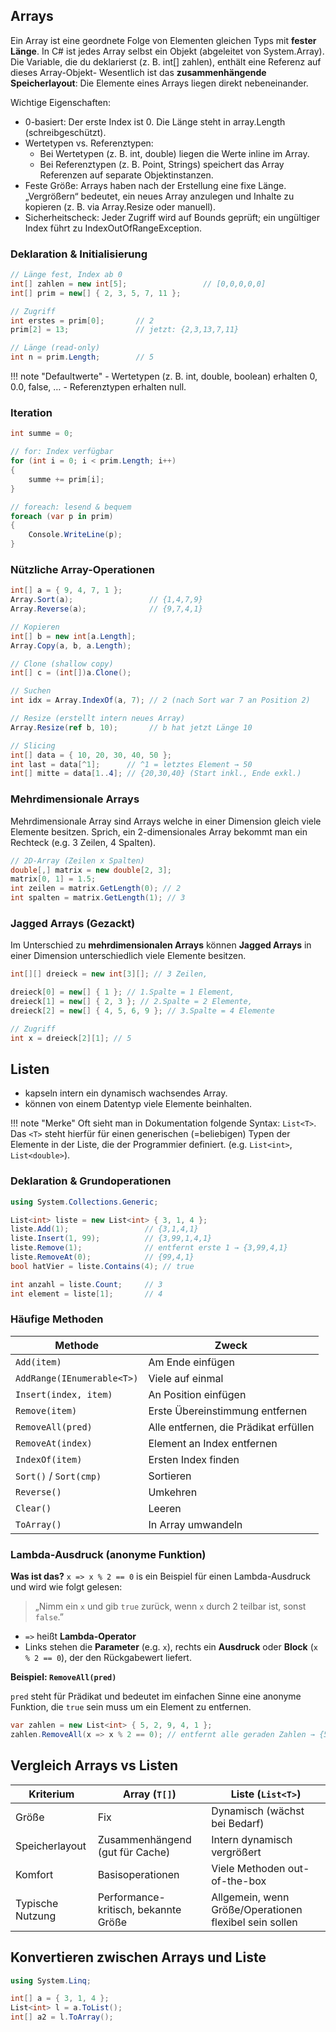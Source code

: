 ## Arrays

Ein Array ist eine geordnete Folge von Elementen gleichen Typs mit **fester Länge**. In C# ist jedes Array selbst ein Objekt (abgeleitet von System.Array).
Die Variable, die du deklarierst (z. B. int[] zahlen), enthält eine Referenz auf dieses Array-Objekt-
Wesentlich ist das **zusammenhängende Speicherlayout**: Die Elemente eines Arrays liegen direkt nebeneinander.

Wichtige Eigenschaften:

- 0-basiert: Der erste Index ist 0. Die Länge steht in array.Length (schreibgeschützt).
- Wertetypen vs. Referenztypen:
    - Bei Wertetypen (z. B. int, double) liegen die Werte inline im Array.
    - Bei Referenztypen (z. B. Point, Strings) speichert das Array Referenzen auf separate Objektinstanzen.
- Feste Größe: Arrays haben nach der Erstellung eine fixe Länge. „Vergrößern“ bedeutet, ein neues Array  anzulegen und Inhalte zu kopieren (z. B. via Array.Resize oder manuell).
- Sicherheitscheck: Jeder Zugriff wird auf Bounds geprüft; ein ungültiger Index führt zu IndexOutOfRangeException. 

### Deklaration & Initialisierung

```csharp
// Länge fest, Index ab 0
int[] zahlen = new int[5];                 // [0,0,0,0,0]
int[] prim = new[] { 2, 3, 5, 7, 11 };

// Zugriff
int erstes = prim[0];       // 2
prim[2] = 13;               // jetzt: {2,3,13,7,11}

// Länge (read-only)
int n = prim.Length;        // 5
```

!!! note "Defaultwerte"
    - Wertetypen (z. B. int, double, boolean) erhalten 0, 0.0, false, …
    - Referenztypen erhalten null.

### Iteration

```csharp
int summe = 0;

// for: Index verfügbar
for (int i = 0; i < prim.Length; i++)
{
    summe += prim[i];
}

// foreach: lesend & bequem
foreach (var p in prim)
{
    Console.WriteLine(p);
}
```

### Nützliche Array-Operationen

```csharp
int[] a = { 9, 4, 7, 1 };
Array.Sort(a);                 // {1,4,7,9}
Array.Reverse(a);              // {9,7,4,1}

// Kopieren
int[] b = new int[a.Length];
Array.Copy(a, b, a.Length);

// Clone (shallow copy)
int[] c = (int[])a.Clone();

// Suchen
int idx = Array.IndexOf(a, 7); // 2 (nach Sort war 7 an Position 2)

// Resize (erstellt intern neues Array)
Array.Resize(ref b, 10);       // b hat jetzt Länge 10

// Slicing
int[] data = { 10, 20, 30, 40, 50 };
int last = data[^1];      // ^1 = letztes Element → 50
int[] mitte = data[1..4]; // {20,30,40} (Start inkl., Ende exkl.)
```

### Mehrdimensionale Arrays

Mehrdimensionale Array sind Arrays welche in einer Dimension gleich viele Elemente besitzen. Sprich, ein 2-dimensionales Array bekommt man ein Rechteck (e.g. 3 Zeilen, 4 Spalten).

```csharp
// 2D-Array (Zeilen x Spalten)
double[,] matrix = new double[2, 3];
matrix[0, 1] = 1.5;
int zeilen = matrix.GetLength(0); // 2
int spalten = matrix.GetLength(1); // 3
```

### Jagged Arrays (Gezackt)

Im Unterschied zu **mehrdimensionalen Arrays** können **Jagged Arrays** in einer Dimension unterschiedlich viele Elemente besitzen.

```csharp
int[][] dreieck = new int[3][]; // 3 Zeilen,   

dreieck[0] = new[] { 1 }; // 1.Spalte = 1 Element,
dreieck[1] = new[] { 2, 3 }; // 2.Spalte = 2 Elemente,
dreieck[2] = new[] { 4, 5, 6, 9 }; // 3.Spalte = 4 Elemente

// Zugriff
int x = dreieck[2][1]; // 5
```

## Listen

- kapseln intern ein dynamisch wachsendes Array. 
- können von einem Datentyp viele Elemente beinhalten. 

!!! note "Merke"
    Oft sieht man in Dokumentation folgende Syntax: `List<T>`. Das `<T>` steht hierfür für einen generischen (=beliebigen) Typen der Elemente in der Liste, die der Programmier definiert. (e.g. `List<int>`, `List<double>`).

### Deklaration & Grundoperationen

```csharp
using System.Collections.Generic;

List<int> liste = new List<int> { 3, 1, 4 };
liste.Add(1);                 // {3,1,4,1}
liste.Insert(1, 99);          // {3,99,1,4,1}
liste.Remove(1);              // entfernt erste 1 → {3,99,4,1}
liste.RemoveAt(0);            // {99,4,1}
bool hatVier = liste.Contains(4); // true

int anzahl = liste.Count;     // 3
int element = liste[1];       // 4
```

### Häufige Methoden

| Methode                    | Zweck                                 |
| -------------------------- | ------------------------------------- |
| `Add(item)`                | Am Ende einfügen                      |
| `AddRange(IEnumerable<T>)` | Viele auf einmal                      |
| `Insert(index, item)`      | An Position einfügen                  |
| `Remove(item)`             | Erste Übereinstimmung entfernen       |
| `RemoveAll(pred)`          | Alle entfernen, die Prädikat erfüllen |
| `RemoveAt(index)`          | Element an Index entfernen            |
| `IndexOf(item)`            | Ersten Index finden                   |
| `Sort()` / `Sort(cmp)`     | Sortieren                             |
| `Reverse()`                | Umkehren                              |
| `Clear()`                  | Leeren                                |
| `ToArray()`                | In Array umwandeln                    |


### Lambda-Ausdruck (anonyme Funktion)

**Was ist das?**
`x => x % 2 == 0` is ein Beispiel für einen Lambda-Ausdruck und wird wie folgt gelesen:
> „Nimm ein `x` und gib `true` zurück, wenn `x` durch 2 teilbar ist, sonst `false`.”

- `=>` heißt **Lambda-Operator**
- Links stehen die **Parameter** (e.g. `x`), rechts ein **Ausdruck** oder **Block** (`x % 2 == 0`), der den Rückgabewert liefert.


**Beispiel: `RemoveAll(pred)`**

`pred` steht für Prädikat und bedeutet im einfachen Sinne eine anonyme Funktion, die `true` sein muss um ein Element zu entfernen.

```csharp
var zahlen = new List<int> { 5, 2, 9, 4, 1 };
zahlen.RemoveAll(x => x % 2 == 0); // entfernt alle geraden Zahlen → {5,9,1}
```

## Vergleich Arrays vs Listen

| Kriterium          | Array (`T[]`)                        | Liste (`List<T>`)                                      |
| ------------------ | ------------------------------------ | ------------------------------------------------------ |
| Größe              | Fix                                  | Dynamisch (wächst bei Bedarf)                          |
| Speicherlayout     | Zusammenhängend (gut für Cache)      | Intern dynamisch vergrößert                 |
| Komfort            | Basisoperationen                     | Viele Methoden out-of-the-box                          |
| Typische Nutzung   | Performance-kritisch, bekannte Größe | Allgemein, wenn Größe/Operationen flexibel sein sollen |


## Konvertieren zwischen Arrays und Liste

```csharp
using System.Linq;

int[] a = { 3, 1, 4 };
List<int> l = a.ToList();
int[] a2 = l.ToArray();
```

